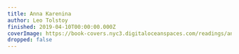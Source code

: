 ```yaml
---
title: Anna Karenina
author: Leo Tolstoy
finished: 2019-04-10T00:00:00.000Z
coverImage: https://book-covers.nyc3.digitaloceanspaces.com/readings/anna-karenina-01.jpg
dropped: false
---
```


